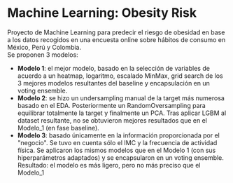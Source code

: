 # Machine Learning: Obesity Risk
Proyecto de Machine Learning para predecir el riesgo de obesidad en base a los datos recogidos en una encuesta online sobre hábitos de consumo en México, Perú y Colombia.  <br>
Se proponen 3 modelos:
- **Modelo 1**: el mejor modelo, basado en la selección de variables de acuerdo a un heatmap, logaritmo, escalado MinMax, grid search de los 3 mejores modelos resultantes del baseline y encapsulación en un voting ensemble.
- **Modelo 2**: se hizo un undersampling manual de la target más numerosa basado en el EDA. Posteriormente un RandomOversampling para equilibrar totalmente la target y finalmente un PCA. Tras aplicar LGBM al dataset resultante, no se obtuvieron mejores resultados que en el Modelo_1 (en fase baseline).
- **Modelo 3**: basado únicamente en la información proporcionada por el "negocio". Se tuvo en cuenta sólo el IMC y la frecuencia de actividad física. Se aplicaron los mismos modelos que en el Modelo 1 (con sus hiperparámetros adaptados) y se encapsularon en un voting ensemble. Resultado: el modelo es más ligero, pero no más preciso que el Modelo_1
